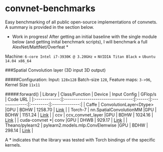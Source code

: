 convnet-benchmarks
==================

Easy benchmarking of all public open-source implementations of convnets.
A summary is provided in the section below.

* Work in progress! After getting an initial baseline with the single module below (and getting inital benchmark scripts), I will benchmark a full AlexNet/MattNet/Overfeat *

Machine: `6-core Intel i7-3930K @ 3.20GHz` + `NVIDIA Titan Black` + `Ubuntu 14.04 x86_64`

###Spatial Convolution layer (3D input 3D output)


#####Configuration: Input: `128x128` Batch-size `128`, Feature maps: `3->96`,  Kernel Size `11x11`

#####:forward()
| Library       | Class/Function                      | Device | Input Config   | GFlop/s   | Code URL       |
|:-------------:|:-----------------------------------:|:------:|:--------------:|:---------:|:--------------:|
| Caffe         | ConvolutionLayer\<Dtype>            |GPU     | BDHW           | 1258.70 | [Link](https://github.com/BVLC/caffe/blob/master/src/caffe/layers/conv_layer.cu) |
| Torch-7       | nn.SpatialConvolutionMM             |GPU     | BDHW           | 1151.24 | [Link](https://github.com/torch/cunn/blob/spatialconvmm/SpatialConvolutionMM.cu) |
| ccv           | ccv_convnet_layer                   |GPU     | BDHW           | 1024.16 | [Link](https://github.com/liuliu/ccv/blob/unstable/lib/cuda/cwc_convnet.cu) |
| cuda-convnet *| conv                                |GPU     | DHWB           | 929.17  | [Link](https://github.com/torch/cunn/blob/master/SpatialConvolutionCUDA/updateOutput.cu) |
| Theano/pylearn2 | pylearn2.models.mlp.ConvElemwise  |GPU     | BDHW           | 298.14  | [Link](https://github.com/lisa-lab/pylearn2/blob/master/pylearn2/models/mlp.py#L3080) |

A * indicates that the library was tested with Torch bindings of the specific kernels.

